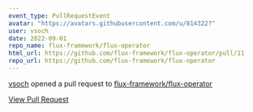 ```yaml
---
event_type: PullRequestEvent
avatar: "https://avatars.githubusercontent.com/u/814322?"
user: vsoch
date: 2022-09-01
repo_name: flux-framework/flux-operator
html_url: https://github.com/flux-framework/flux-operator/pull/11
repo_url: https://github.com/flux-framework/flux-operator
---
```


<a href='https://github.com/vsoch' target='_blank'>vsoch</a> opened a pull request to <a href='https://github.com/flux-framework/flux-operator' target='_blank'>flux-framework/flux-operator</a>

<a href='https://github.com/flux-framework/flux-operator/pull/11' target='_blank'>View Pull Request</a>